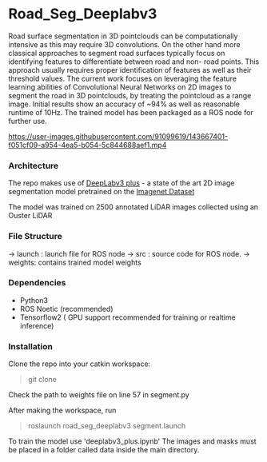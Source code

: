 
# Road_Seg_Deeplabv3

Road surface segmentation in 3D pointclouds can be computationally intensive as this may require 3D convolutions. On the other hand more classical approaches to segment road surfaces typically focus on identifying features to differentiate between road and non- road points. This approach usually requires proper identification of features as well as their threshold values.
The current work focuses on leveraging the feature learning abilities  of Convolutional Neural Networks on 2D images to segment the road in 3D pointclouds, by treating the pointcloud as a range image. Initial results show an accuracy of ~94% as well as reasonable runtime of 10Hz.
The trained model has been packaged as a ROS node for further use.


https://user-images.githubusercontent.com/91099619/143667401-f051cf09-a954-4ea5-b054-5c844688aef1.mp4




### Architecture
The repo makes use of [DeepLabv3 plus](https://arxiv.org/abs/1802.02611) - a state of the art 2D image segmentation model pretrained on the [Imagenet Dataset](https://image-net.org/)

The model was trained on 2500 annotated LiDAR images collected using an Ouster LiDAR
### File Structure
-> launch : launch file for ROS node
-> src : source code for ROS node.
-> weights: contains trained model weights
### Dependencies
- Python3 
- ROS Noetic (recommended)
- Tensorflow2 ( GPU support recommended for training or realtime inference)

### Installation
 Clone the repo into your catkin workspace:
 > git clone
 
Check the path to weights file on line 57 in segment.py

After making the workspace, run
> roslaunch road_seg_deeplabv3 segment.launch

To train the model use 'deeplabv3_plus.ipynb' The images and masks must be placed in a folder called data inside the main directory.

